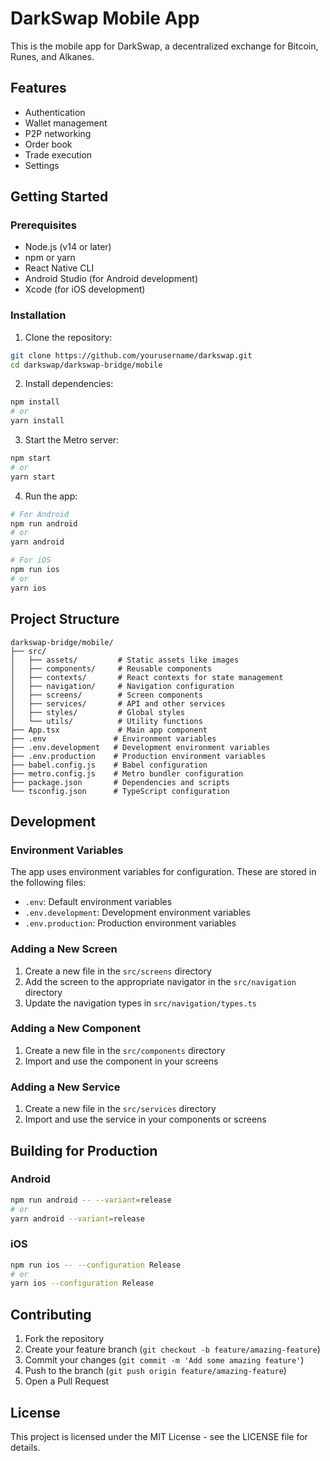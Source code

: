 # DarkSwap Mobile App

This is the mobile app for DarkSwap, a decentralized exchange for Bitcoin, Runes, and Alkanes.

## Features

- Authentication
- Wallet management
- P2P networking
- Order book
- Trade execution
- Settings

## Getting Started

### Prerequisites

- Node.js (v14 or later)
- npm or yarn
- React Native CLI
- Android Studio (for Android development)
- Xcode (for iOS development)

### Installation

1. Clone the repository:

```bash
git clone https://github.com/yourusername/darkswap.git
cd darkswap/darkswap-bridge/mobile
```

2. Install dependencies:

```bash
npm install
# or
yarn install
```

3. Start the Metro server:

```bash
npm start
# or
yarn start
```

4. Run the app:

```bash
# For Android
npm run android
# or
yarn android

# For iOS
npm run ios
# or
yarn ios
```

## Project Structure

```
darkswap-bridge/mobile/
├── src/
│   ├── assets/         # Static assets like images
│   ├── components/     # Reusable components
│   ├── contexts/       # React contexts for state management
│   ├── navigation/     # Navigation configuration
│   ├── screens/        # Screen components
│   ├── services/       # API and other services
│   ├── styles/         # Global styles
│   └── utils/          # Utility functions
├── App.tsx             # Main app component
├── .env               # Environment variables
├── .env.development   # Development environment variables
├── .env.production    # Production environment variables
├── babel.config.js    # Babel configuration
├── metro.config.js    # Metro bundler configuration
├── package.json       # Dependencies and scripts
└── tsconfig.json      # TypeScript configuration
```

## Development

### Environment Variables

The app uses environment variables for configuration. These are stored in the following files:

- `.env`: Default environment variables
- `.env.development`: Development environment variables
- `.env.production`: Production environment variables

### Adding a New Screen

1. Create a new file in the `src/screens` directory
2. Add the screen to the appropriate navigator in the `src/navigation` directory
3. Update the navigation types in `src/navigation/types.ts`

### Adding a New Component

1. Create a new file in the `src/components` directory
2. Import and use the component in your screens

### Adding a New Service

1. Create a new file in the `src/services` directory
2. Import and use the service in your components or screens

## Building for Production

### Android

```bash
npm run android -- --variant=release
# or
yarn android --variant=release
```

### iOS

```bash
npm run ios -- --configuration Release
# or
yarn ios --configuration Release
```

## Contributing

1. Fork the repository
2. Create your feature branch (`git checkout -b feature/amazing-feature`)
3. Commit your changes (`git commit -m 'Add some amazing feature'`)
4. Push to the branch (`git push origin feature/amazing-feature`)
5. Open a Pull Request

## License

This project is licensed under the MIT License - see the LICENSE file for details.